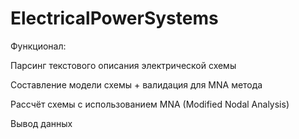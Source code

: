 # ElectricalPowerSystems

Функционал:

Парсинг текстового описания электрической схемы

Составление модели схемы + валидация для MNA метода

Рассчёт схемы с использованием MNA (Modified Nodal Analysis)

Вывод данных
